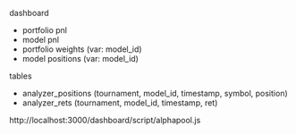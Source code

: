 

dashboard

- portfolio pnl
- model pnl
- portfolio weights (var: model_id)
- model positions (var: model_id)

tables

- analyzer_positions (tournament, model_id, timestamp, symbol, position)
- analyzer_rets (tournament, model_id, timestamp, ret)

http://localhost:3000/dashboard/script/alphapool.js
